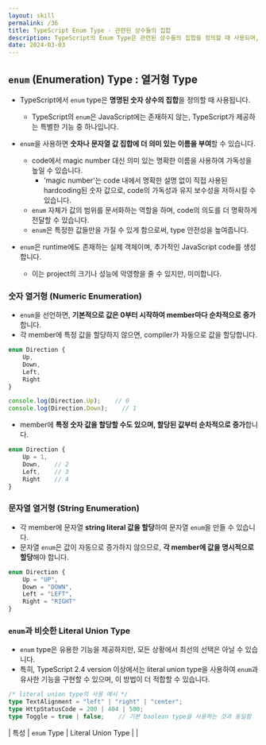 ```yaml
---
layout: skill
permalink: /36
title: TypeScript Enum Type - 관련된 상수들의 집합
description: TypeScript의 Enum Type은 관련된 상수들의 집합을 정의할 때 사용되며, 숫자 열거형과 문자열 열거형 두 가지 유형이 있습니다.
date: 2024-03-03
---
```



## `enum` (Enumeration) Type : 열거형 Type

- TypeScript에서 `enum` type은 **명명된 숫자 상수의 집합**을 정의할 때 사용됩니다.
    - TypeScript의 `enum`은 JavaScript에는 존재하지 않는, TypeScript가 제공하는 특별한 기능 중 하나입니다.

- `enum`을 사용하면 **숫자나 문자열 값 집합에 더 의미 있는 이름을 부여**할 수 있습니다.
    - code에서 magic number 대신 의미 있는 명확한 이름을 사용하여 가독성을 높일 수 있습니다.
        - 'magic number'는 code 내에서 명확한 설명 없이 직접 사용된 hardcoding된 숫자 값으로, code의 가독성과 유지 보수성을 저하시킬 수 있습니다.
    - `enum` 자체가 값의 범위를 문서화하는 역할을 하며, code의 의도를 더 명확하게 전달할 수 있습니다.
    - `enum`은 특정한 값들만을 가질 수 있게 함으로써, type 안전성을 높여줍니다.

- `enum`은 runtime에도 존재하는 실제 객체이며, 추가적인 JavaScript code를 생성합니다.
    - 이는 project의 크기나 성능에 악영향을 줄 수 있지만, 미미합니다.


### 숫자 열거형 (Numeric Enumeration)

- `enum`을 선언하면, **기본적으로 값은 0부터 시작하여 member마다 순차적으로 증가**합니다.
- 각 member에 특정 값을 할당하지 않으면, compiler가 자동으로 값을 할당합니다.

```typescript
enum Direction {
    Up,
    Down,
    Left,
    Right
}

console.log(Direction.Up);    // 0
console.log(Direction.Down);    // 1
```

- member에 **특정 숫자 값을 할당할 수도 있으며, 할당된 값부터 순차적으로 증가**합니다.

```typescript
enum Direction {
    Up = 1,
    Down,    // 2
    Left,    // 3
    Right    // 4
}
```


### 문자열 열거형 (String Enumeration)

- 각 member에 문자열 **string literal 값을 할당**하여 문자열 `enum`을 만들 수 있습니다.
- 문자열 `enum`은 값이 자동으로 증가하지 않으므로, **각 member에 값을 명시적으로 할당**해야 합니다.

```typescript
enum Direction {
    Up = "UP",
    Down = "DOWN",
    Left = "LEFT",
    Right = "RIGHT"
}
```


### `enum`과 비슷한 Literal Union Type

- `enum` type은 유용한 기능을 제공하지만, 모든 상황에서 최선의 선택은 아닐 수 있습니다.
- 특히, TypeScript 2.4 version 이상에서는 literal union type을 사용하여 `enum`과 유사한 기능을 구현할 수 있으며, 이 방법이 더 적합할 수 있습니다.

```typescript
/* literal union type의 사용 예시 */
type TextAlignment = "left" | "right" | "center";
type HttpStatusCode = 200 | 404 | 500;
type Toggle = true | false;    // 기본 boolean type을 사용하는 것과 동일함
```

| 특성 | `enum` Type | Literal Union Type |
| 